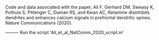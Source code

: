 Code and data associated with the paper, Ali F, Gerhard DM, Sweasy K, Pothula S, Pittenger C, Duman RS, and Kwan AC, Ketamine disinhibits dendrites and enhances calcium signals in prefrontal dendritic spines. Nature Communications (2020).

———
Run the script 'Ali_et_al_NatComm_2020_script.m'
